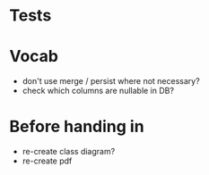# Tests

# Vocab

- don't use merge / persist where not necessary?
- check which columns are nullable in DB?

# Before handing in
- re-create class diagram?
- re-create pdf
